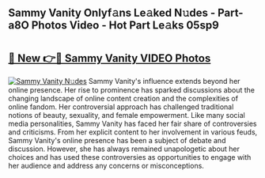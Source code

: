 ## Sammy Vanity Onlyf𝚊ns Le𝚊ked N𝚞des - Part-a8O Photos Video - Hot Part Le𝚊ks 05sp9

# <h2><a href="http://ac50736.deff.icu/?id=Sammy+Vanity">🔗 New 👉🔴 Sammy Vanity VIDEO Photos</a></h2>

[![Sammy Vanity N𝚞des](https://i.imgur.com/rIISA9y.gif)](http://ac50736.deff.icu/?id=Sammy+Vanity)
Sammy Vanity's influence extends beyond her online presence. Her rise to prominence has sparked discussions about the changing landscape of online content creation and the complexities of online fandom. Her controversial approach has challenged traditional notions of beauty, sexuality, and female empowerment. Like many social media personalities, Sammy Vanity has faced her fair share of controversies and criticisms. From her explicit content to her involvement in various feuds, Sammy Vanity's online presence has been a subject of debate and discussion. However, she has always remained unapologetic about her choices and has used these controversies as opportunities to engage with her audience and address any concerns or misconceptions.
